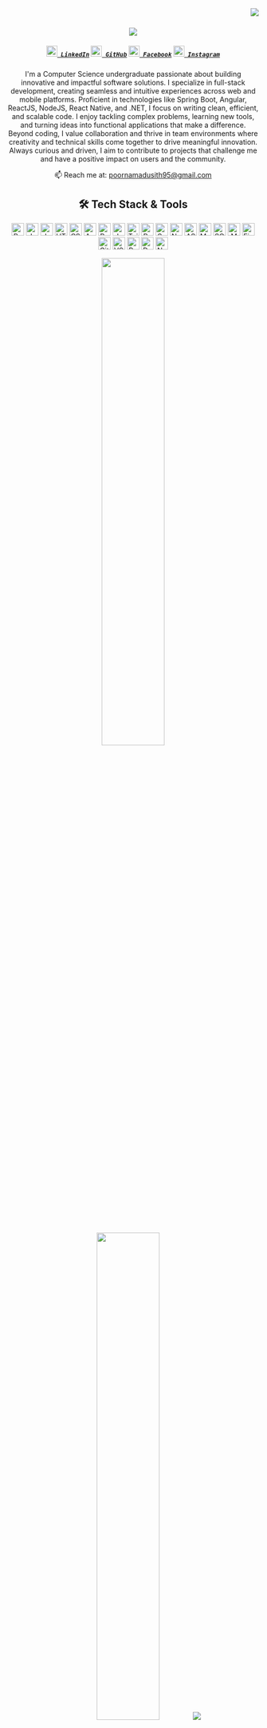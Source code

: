 <img align="right" src="https://komarev.com/ghpvc/?username=poorna-madusith&label=Profile%20views&color=0e75b6&style=flat">

<h1 align="center">
  <a href="https://git.io/typing-svg">
    <img src="https://readme-typing-svg.herokuapp.com/?lines=Hello,+There!+👋;I'm+Poorna+Kahandakorala;Nice+to+meet+you!&center=true&size=30&color=FF5733">
  </a>
</h1>

<h5 align="center">
  <code><a href="https://www.linkedin.com/in/poorna-kahandakorala-927710264/" title="LinkedIn Profile"><img width="22" src="https://cdn.jsdelivr.net/gh/devicons/devicon/icons/linkedin/linkedin-original.svg"> LinkedIn</a></code>
  <code><a href="https://github.com/poorna-madusith" title="GitHub Profile"><img width="22" src="https://raw.githubusercontent.com/danielcranney/readme-generator/main/public/icons/socials/github-dark.svg"> GitHub</a></code>
  <code><a href="https://www.facebook.com/poorna.madusith.1" title="Facebook Profile"><img width="22" src="https://cdn.jsdelivr.net/gh/devicons/devicon/icons/facebook/facebook-original.svg"> Facebook</a></code>
  <code><a href="https://www.instagram.com/_poorna77/" title="Instagram Profile"><img width="22" src="https://raw.githubusercontent.com/danielcranney/readme-generator/main/public/icons/socials/instagram.svg"> Instagram</a></code>
</h5>

<p align="center">
  I'm a Computer Science undergraduate passionate about building innovative and impactful software solutions. 
  I specialize in full-stack development, creating seamless and intuitive experiences across web and mobile platforms. 
  Proficient in technologies like Spring Boot, Angular, ReactJS, NodeJS, React Native, and .NET, I focus on writing clean, efficient, and scalable code. 
  I enjoy tackling complex problems, learning new tools, and turning ideas into functional applications that make a difference. 
  Beyond coding, I value collaboration and thrive in team environments where creativity and technical skills come together to drive meaningful innovation. 
  Always curious and driven, I aim to contribute to projects that challenge me and have a positive impact on users and the community.
</p>

<p align="center">
  📫 Reach me at: 
  <a href="mailto:poornamadusith95@gmail.com">poornamadusith95@gmail.com</a>
</p>

<h2 align="center">🛠️ Tech Stack & Tools</h2>

<p align="center">
  <img src="https://img.shields.io/badge/Python-282C34?logo=python&logoColor=3776AB" alt="Python" height="25" />
  <img src="https://img.shields.io/badge/Java-282C34?logo=java&logoColor=007396" alt="Java" height="25" />
  <img src="https://img.shields.io/badge/JavaScript-282C34?logo=javascript&logoColor=F7DF1E" alt="JavaScript" height="25" />
  <img src="https://img.shields.io/badge/HTML5-282C34?logo=html5&logoColor=E34F26" alt="HTML5" height="25" />
  <img src="https://img.shields.io/badge/CSS3-282C34?logo=css3&logoColor=1572B6" alt="CSS3" height="25" />
  <img src="https://img.shields.io/badge/Angular-282C34?logo=angular&logoColor=DD0031" alt="Angular" height="25" />
  <img src="https://img.shields.io/badge/ReactJS-282C34?logo=react&logoColor=61DAFB" alt="ReactJS" height="25" />
  <img src="https://img.shields.io/badge/JavaFX-282C34?logo=java&logoColor=007396" alt="JavaFX" height="25" />
  <img src="https://img.shields.io/badge/Tailwind%20CSS-282C34?logo=tailwind-css&logoColor=38B2AC" alt="Tailwind CSS" height="25" />
  <img src="https://img.shields.io/badge/React%20Native-282C34?logo=react&logoColor=61DAFB" alt="React Native" height="25" />
  <img src="https://img.shields.io/badge/Spring%20Boot-282C34?logo=spring&logoColor=6DB33F" alt="Spring Boot" height="25" />
  <img src="https://img.shields.io/badge/Node.js-282C34?logo=node.js&logoColor=339933" alt="Node.js" height="25" />
  <img src="https://img.shields.io/badge/ASP.NET-282C34?logo=dotnet&logoColor=512BD4" alt="ASP.NET" height="25" />
  <img src="https://img.shields.io/badge/MySQL-282C34?logo=mysql&logoColor=4479A1" alt="MySQL" height="25" />
  <img src="https://img.shields.io/badge/SQL%20Server-282C34?logo=microsoftsqlserver&logoColor=CC2927" alt="SQL Server" height="25" />
  <img src="https://img.shields.io/badge/MongoDB-282C34?logo=mongodb&logoColor=47A248" alt="MongoDB" height="25" />
  <img src="https://img.shields.io/badge/Figma-282C34?logo=figma&logoColor=F24E1E" alt="Figma" height="25" />
  <img src="https://img.shields.io/badge/Git-282C34?logo=git&logoColor=F05032" alt="Git" height="25" />
  <img src="https://img.shields.io/badge/VS%20Code-282C34?logo=visual-studio-code&logoColor=007ACC" alt="VS Code" height="25" />
  <img src="https://img.shields.io/badge/Postman-282C34?logo=postman&logoColor=FF6C37" alt="Postman" height="25" />
  <img src="https://img.shields.io/badge/Docker-282C34?logo=docker&logoColor=2496ED" alt="Docker" height="25" />
  <img src="https://img.shields.io/badge/Next.js-282C34?logo=next.js&logoColor=FFFFFF" alt="Next.js" height="25" />
</p>

<p align="center">
  <img height="50%" width="auto" src="https://github-readme-stats.vercel.app/api?username=poorna-madusith&show_icons=true&count_private=true&theme=darcula&hide_border=true&hide=issues,contribs&bg_color=00000000">
  <img height="50%" width="auto" src="https://github-readme-stats.vercel.app/api/top-langs/?username=poorna-madusith&layout=compact&hide_border=true&theme=darcula&bg_color=00000000&langs_count=6&hide=jupyter%20notebook,tex,css,php&exclude_repo=Pacman-AI">
  <img src="https://github-readme-streak-stats.herokuapp.com?user=poorna-madusith&theme=darcula&hide_border=true&background=FFFFFF00">
</p>
